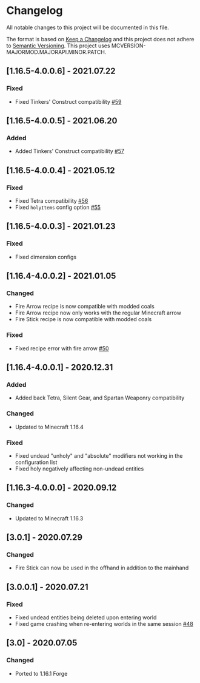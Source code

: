 # Changelog
All notable changes to this project will be documented in this file.

The format is based on [Keep a Changelog](http://keepachangelog.com/en/1.0.0/) and this project does not adhere to [Semantic Versioning](http://semver.org/spec/v2.0.0.html).
This project uses MCVERSION-MAJORMOD.MAJORAPI.MINOR.PATCH.

## [1.16.5-4.0.0.6] - 2021.07.22
### Fixed
- Fixed Tinkers' Construct compatibility [#59](https://github.com/TheIllusiveC4/Consecration/issues/59)

## [1.16.5-4.0.0.5] - 2021.06.20
### Added
- Added Tinkers' Construct compatibility [#57](https://github.com/TheIllusiveC4/Consecration/issues/57)

## [1.16.5-4.0.0.4] - 2021.05.12
### Fixed
- Fixed Tetra compatibility [#56](https://github.com/TheIllusiveC4/Consecration/issues/56)
- Fixed `holyItems` config option [#55](https://github.com/TheIllusiveC4/Consecration/issues/55)

## [1.16.5-4.0.0.3] - 2021.01.23
### Fixed
- Fixed dimension configs

## [1.16.4-4.0.0.2] - 2021.01.05
### Changed
- Fire Arrow recipe is now compatible with modded coals
- Fire Arrow recipe now only works with the regular Minecraft arrow
- Fire Stick recipe is now compatible with modded coals
### Fixed
- Fixed recipe error with fire arrow [#50](https://github.com/TheIllusiveC4/Consecration/issues/50)

## [1.16.4-4.0.0.1] - 2020.12.31
### Added
- Added back Tetra, Silent Gear, and Spartan Weaponry compatibility
### Changed
- Updated to Minecraft 1.16.4
### Fixed
- Fixed undead "unholy" and "absolute" modifiers not working in the configuration list
- Fixed holy negatively affecting non-undead entities

## [1.16.3-4.0.0.0] - 2020.09.12
### Changed
- Updated to Minecraft 1.16.3

## [3.0.1] - 2020.07.29
### Changed
- Fire Stick can now be used in the offhand in addition to the mainhand

## [3.0.0.1] - 2020.07.21
### Fixed
- Fixed undead entities being deleted upon entering world
- Fixed game crashing when re-entering worlds in the same session [#48](https://github.com/TheIllusiveC4/Consecration/issues/48)

## [3.0] - 2020.07.05
### Changed
- Ported to 1.16.1 Forge